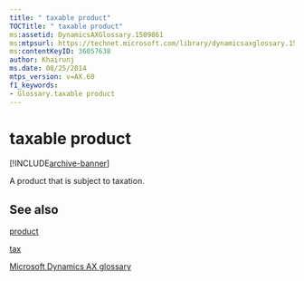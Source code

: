 ```yaml
---
title: " taxable product"
TOCTitle: " taxable product"
ms:assetid: DynamicsAXGlossary.1509861
ms:mtpsurl: https://technet.microsoft.com/library/dynamicsaxglossary.1509861(v=AX.60)
ms:contentKeyID: 36057638
author: Khairunj
ms.date: 08/25/2014
mtps_version: v=AX.60
f1_keywords:
- Glossary.taxable product
---
```


# taxable product


[!INCLUDE[archive-banner](includes/archive-banner.md)]

A product that is subject to taxation.

## See also

[product](product.md)

[tax](tax.md)

[Microsoft Dynamics AX glossary](glossary/microsoft-dynamics-ax-glossary.md)

  


